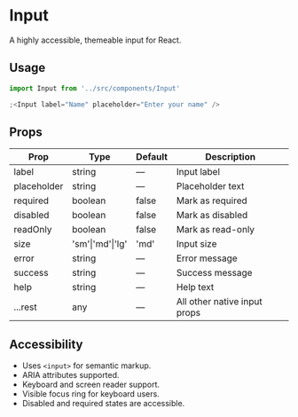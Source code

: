 # Input

A highly accessible, themeable input for React.

## Usage

```jsx
import Input from '../src/components/Input'

;<Input label="Name" placeholder="Enter your name" />
```

## Props

| Prop        | Type             | Default | Description                  |
| ----------- | ---------------- | ------- | ---------------------------- |
| label       | string           | —       | Input label                  |
| placeholder | string           | —       | Placeholder text             |
| required    | boolean          | false   | Mark as required             |
| disabled    | boolean          | false   | Mark as disabled             |
| readOnly    | boolean          | false   | Mark as read-only            |
| size        | 'sm'\|'md'\|'lg' | 'md'    | Input size                   |
| error       | string           | —       | Error message                |
| success     | string           | —       | Success message              |
| help        | string           | —       | Help text                    |
| ...rest     | any              | —       | All other native input props |

## Accessibility

- Uses `<input>` for semantic markup.
- ARIA attributes supported.
- Keyboard and screen reader support.
- Visible focus ring for keyboard users.
- Disabled and required states are accessible.
